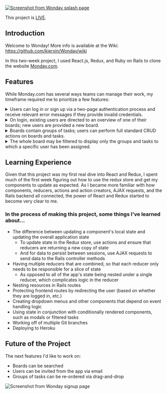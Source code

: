 [![Screenshot from Wonday splash page](https://cdn.discordapp.com/attachments/865227670039560212/890754331555561482/wonday-sc-banner.png)](https://wonday-clone-of-monday.herokuapp.com/#/)

This project is [LIVE](https://wonday-clone-of-monday.herokuapp.com/#/).

## Introduction

Welcome to Wonday! More info is available at the Wiki: https://github.com/kierxin/Wonday/wiki

In this two-week project, I used React.js, Redux, and Ruby on Rails to clone the website [Monday.com](https://monday.com/). 


## Features

While Monday.com has several ways teams can manage their work, my timeframe required me to prioritize a few features:

<details>
  <summary>Users can log in or sign up via a two-page authentication process and receive relevant error messages if they provide invalid credentials.</summary>
    
  ```javascript
    constructor(props) {
      super(props);

      this.state = {
        user: {
          email: '',
          password: '',
          full_name: ''
        },
        page: 1,
        error: null
      }

      this.handleInput = this.handleInput.bind(this);
      this.handleSubmit = this.handleSubmit.bind(this);
      this.goNext = this.goNext.bind(this);
    }
  ```
</details>

<details>
  <summary>On login, existing users are directed to an overview of one of their boards; new users are provided a new board.</summary>

  ![Screenshot of Wonday project board](https://media.discordapp.net/attachments/865227670039560212/888440008850145381/wonday-sc-1.png)
</details>

<details>
  <summary>Boards contain groups of tasks; users can perform full standard CRUD actions on boards and tasks.</summary>

  Each task has columns which users may edit: Title, Status ("done", "stuck," etc.), Deadline, and People (assigned to the task).

  ```javascript
    import React from "react";

    import TaskCellsContainer from "./tasks/task_cells_container";


    const TaskCol = props => {
        const { colType, task } = props;

        return(
            <>
                {colType === "status" && (
                    <TaskCellsContainer.StatusCell task={task} />
                )}

                {colType === "deadline" && (
                    <TaskCellsContainer.DeadlineCell task={task} />
                )}

                {colType === "people" && (
                    <TaskCellsContainer.PeopleCell task={task} />
                )}
            </>
        )
    }


    export default TaskCol;
  ```
</details>

<details>
  <summary>The whole board may be filtered to display only the groups and tasks to which a specific user has been assigned.</summary>

  ![Screenshot of filtering implementation code](https://cdn.discordapp.com/attachments/865227670039560212/888444534323830855/wonday-sc-2.png)
</details>


## Learning Experience

Given that this project was my first real dive into React and Redux, I spent much of the first week figuring out how to use the redux store and get my components to update as expected. As I became more familiar with how components, reducers, actions and action creators, AJAX requests, and the Rails backend all connected, the power of React and Redux started to become very clear to me.

### In the process of making this project, some things I've learned about...

- The difference between updating a component's local state and updating the overall application state
    - To update state in the Redux store, use actions and ensure that reducers are returning a new copy of state
    - And for data to persist between sessions, use AJAX requests to send data to the Rails controller methods
- Having multiple reducers that are combined, so that each reducer only needs to be responsible for a slice of state
    - As opposed to all of the app's state being nested under a single reducer, which complicates logic in the reducer
- Nesting resources in Rails routes
- Protecting frontend routes by redirecting the user (based on whether they are logged in, etc.)
- Creating dropdown menus and other components that depend on event handling logic
- Using state in conjunction with conditionally rendered components, such as modals or filtered tasks
- Working off of multiple Git branches
- Deploying to Heroku


## Future of the Project

The next features I'd like to work on:

- Boards can be searched
- Users can be invited from the app via email
- Groups of tasks can be re-ordered via drag-and-drop

![Screenshot from Wonday signup page](https://media.discordapp.net/attachments/865227670039560212/890755177869606922/wonday-sc-footer.png?width=1440&height=570)
